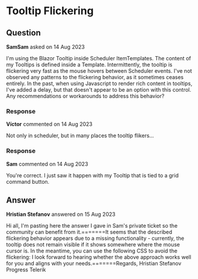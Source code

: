 # Tooltip Flickering

## Question

**SamSam** asked on 14 Aug 2023

I'm using the Blazor Tooltip inside Scheduler ItemTemplates. The content of my Tooltips is defined inside a Template. Intermittently, the tooltip is flickering very fast as the mouse hovers between Scheduler events. I've not observed any patterns to the flickering behavior, as it sometimes ceases entirely. In the past, when using Javascript to render rich content in tooltips, I've added a delay, but that doesn't appear to be an option with this control. Any recommendations or workarounds to address this behavior?

### Response

**Víctor** commented on 14 Aug 2023

Not only in scheduler, but in many places the tooltip flikers...

### Response

**Sam** commented on 14 Aug 2023

You're correct. I just saw it happen with my Tooltip that is tied to a grid command button.

## Answer

**Hristian Stefanov** answered on 15 Aug 2023

Hi all, I'm pasting here the answer I gave in Sam's private ticket so the community can benefit from it.=======It seems that the described flickering behavior appears due to a missing functionality - currently, the tooltip does not remain visible if it shows somewhere where the mouse cursor is. In the meantime, you can use the following CSS to avoid the flickering: <style>.no-flicker { pointer-events: none;
} </style> <TelerikTooltip TargetSelector=".tooltip-target" Class="no-flicker"> </TelerikTooltip> I look forward to hearing whether the above approach works well for you and aligns with your needs.=======Regards, Hristian Stefanov Progress Telerik
